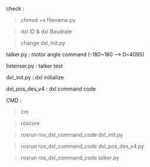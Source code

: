 check :
 > chmod +x filename.py
 
 > dxl ID & dxl Baudrate
 
 > change dxl_init.py 

talker.py : motor angle command (-180~180 --> 0~4095)

listenser.py : talker test

dxl_init.py : dxl initialize 

dxl_pos_des_v4 : dxl command code


CMD : 
 > cm
 
 > roscore
 
 > rosrun ros_dxl_command_code dxl_init.py
 
 > rosrun ros_dxl_command_code dxl_pos_des_v4.py
 
 > rosrun ros_dxl_command_code talker.py
